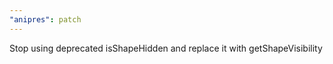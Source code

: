 ```yaml
---
"anipres": patch
---
```


Stop using deprecated isShapeHidden and replace it with getShapeVisibility
